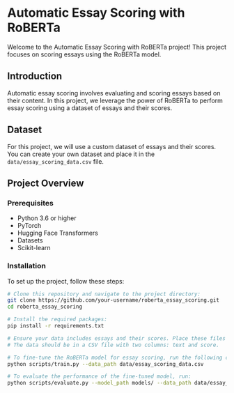 
# Automatic Essay Scoring with RoBERTa

Welcome to the Automatic Essay Scoring with RoBERTa project! This project focuses on scoring essays using the RoBERTa model.

## Introduction

Automatic essay scoring involves evaluating and scoring essays based on their content. In this project, we leverage the power of RoBERTa to perform essay scoring using a dataset of essays and their scores.

## Dataset

For this project, we will use a custom dataset of essays and their scores. You can create your own dataset and place it in the `data/essay_scoring_data.csv` file.

## Project Overview

### Prerequisites

- Python 3.6 or higher
- PyTorch
- Hugging Face Transformers
- Datasets
- Scikit-learn

### Installation

To set up the project, follow these steps:

```bash
# Clone this repository and navigate to the project directory:
git clone https://github.com/your-username/roberta_essay_scoring.git
cd roberta_essay_scoring

# Install the required packages:
pip install -r requirements.txt

# Ensure your data includes essays and their scores. Place these files in the data/ directory.
# The data should be in a CSV file with two columns: text and score.

# To fine-tune the RoBERTa model for essay scoring, run the following command:
python scripts/train.py --data_path data/essay_scoring_data.csv

# To evaluate the performance of the fine-tuned model, run:
python scripts/evaluate.py --model_path models/ --data_path data/essay_scoring_data.csv
